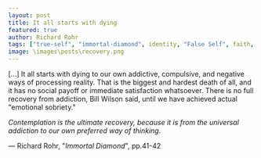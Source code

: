 ```yaml
---
layout: post
title: It all starts with dying
featured: true
author: Richard Rohr
tags: ["true-self", "immortal-diamond", identity, "False Self", faith, reality, death, addiction, "compulsive behaviour", forgiveness, recovery, emotions, sobriety, spirituality, change]
image: \images\posts\recovery.png
---
```


[...] It all starts with dying to our own addictive, compulsive, and negative ways of processing reality. That is the biggest and hardest death of all, and it has no social payoff or immediate satisfaction whatsoever. There is no full recovery from addiction, Bill Wilson said, until we have achieved actual "emotional sobriety."

_Contemplation is the ultimate recovery, because it is from the universal addiction to our own preferred way of thinking._

― Richard Rohr, "_Immortal Diamond_", pp.41-42